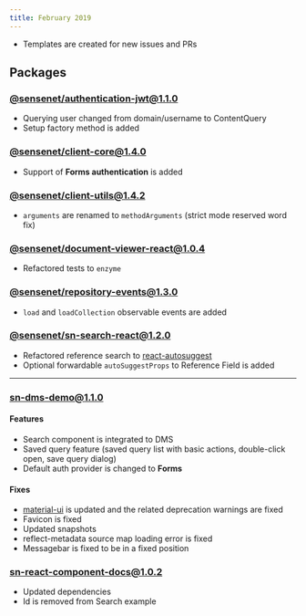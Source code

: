 ```yaml
---
title: February 2019
---
```


- Templates are created for new issues and PRs

## Packages

### [@sensenet/authentication-jwt@1.1.0](https://github.com/SenseNet/sn-client/releases/tag/%40sensenet%2Fauthentication-jwt%401.1.0)

- Querying user changed from domain/username to ContentQuery
- Setup factory method is added
  
### [@sensenet/client-core@1.4.0](https://github.com/SenseNet/sn-client/releases/tag/%40sensenet%2Fclient-core%401.4.0)

- Support of **Forms authentication** is added

### [@sensenet/client-utils@1.4.2](https://github.com/SenseNet/sn-client/releases/tag/%40sensenet%2Fclient-utils%401.4.2)

- `arguments` are renamed to `methodArguments` (strict mode reserved word fix)

### [@sensenet/document-viewer-react@1.0.4](https://github.com/SenseNet/sn-client/releases/tag/%40sensenet%2Fdocument-viewer-react%401.0.4)

- Refactored tests to `enzyme`

### [@sensenet/repository-events@1.3.0](https://github.com/SenseNet/sn-client/releases/tag/%40sensenet%2Frepository-events%401.3.0)

- `load` and `loadCollection` observable events are added

### [@sensenet/sn-search-react@1.2.0](https://github.com/SenseNet/sn-client/releases/tag/%40sensenet%2Fsearch-react%401.2.0)

- Refactored reference search to [react-autosuggest](https://github.com/moroshko/react-autosuggest)
- Optional forwardable `autoSuggestProps` to Reference Field is added

---

### [sn-dms-demo@1.1.0](https://github.com/SenseNet/sn-client/releases/tag/sn-dms-demo%401.1.0)

#### Features
- Search component is integrated to DMS
- Saved query feature (saved query list with basic actions, double-click open, save query dialog)
- Default auth provider is changed to **Forms**

#### Fixes
- [material-ui](https://github.com/mui-org/material-ui) is updated and the related deprecation warnings are fixed
- Favicon is fixed
- Updated snapshots
- reflect-metadata source map loading error is fixed
- Messagebar is fixed to be in a fixed position

### [sn-react-component-docs@1.0.2](https://github.com/SenseNet/sn-client/releases/tag/sn-react-component-docs%401.0.2)

- Updated dependencies
- Id is removed from Search example
